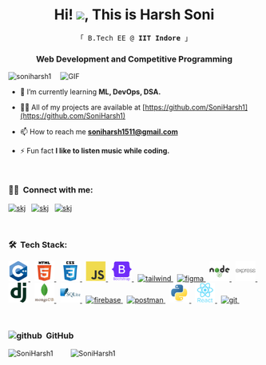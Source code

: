 <h1 align="center">Hi! <img src="https://media.giphy.com/media/hvRJCLFzcasrR4ia7z/giphy.gif" width = '30px'></img>, This is <b>Harsh Soni</b></h1>
<p align="center">
  <samp>
    「 B.Tech EE @  <b>IIT Indore</b> 」<br>
  </samp>
</p>
<h3 align="center">Web Development and Competitive Programming</h3>
<!-- <img src="https://camo.githubusercontent.com/5ddf73ad3a205111cf8c686f687fc216c2946a75005718c8da5b837ad9de78c9/68747470733a2f2f7468756d62732e6766796361742e636f6d2f4576696c4e657874446576696c666973682d736d616c6c2e676966" alt="Coder GIF" align="right" width="400" border-radius="10px"> -->
<!--
<img align="right" alt="GIF" src="https://user-images.githubusercontent.com/75851313/151668395-5591532b-28da-46a6-9476-7c9694bcb60e.gif" width="400" border-radius="10px"/>
-->
<img align="right" alt="GIF" src="https://user-images.githubusercontent.com/74038190/212748842-9fcbad5b-6173-4175-8a61-521f3dbb7514.gif" width="400" border-radius="10px"/>
<p align="left"> <img src="https://komarev.com/ghpvc/?username=soniharsh1&label=Profile%20views&color=0e75b6&style=flat" alt="soniharsh1" /> </p>
<div>

- 🌱 I’m currently learning **ML, DevOps, DSA.**

- 👨‍💻 All of my projects are available at [https://github.com/SoniHarsh1](https://github.com/SoniHarsh1)

<!-- - 💬 Ask me about **HTML, CSS, Bootstrap, TailwindCSS, C++, JavaScript, Django, Node.js, Express.js.** -->

- 📫 How to reach me **soniharsh1511@gmail.com**

- ⚡ Fun fact **I like to listen music while coding.**

</div>
<!-- <p align="left"> <a href="https://github.com/ryo-ma/github-profile-trophy"><img src="https://github-profile-trophy.vercel.app/?username=SoniHarsh1 alt="SoniHarsh1" /></a> </p> -->
<br />

<!-- <h3 align="left">Connect with me:</h3> -->
<h3 align="left">🤝🏻 &nbsp;Connect with me:</h3> 

<p align="left">
<!--
<a href="https://www.linkedin.com/in/harsh-soni15" target="blank"><img align="center" src="https://raw.githubusercontent.com/rahuldkjain/github-profile-readme-generator/master/src/images/icons/Social/linked-in-alt.svg" alt="https://www.linkedin.com/in/harsh-soni15" height="30" width="40" /></a>
-->
<a href="https://www.linkedin.com/in/harsh-soni15" target="blank"><img align="center" src="https://pngimg.com/uploads/linkedIn/linkedIn_PNG38.png" alt="skj" height="50" width="50" /></a> &nbsp;
<a href="mailto:soniharsh1511@gmail.com" target="blank"><img align="center" src="https://pngimg.com/uploads/gmail_logo/gmail_logo_PNG8.png" alt="skj" height="40" width="40" /></a> &nbsp;
<a href="https://www.instagram.com/harsh.soni_1/" target="blank"><img align="center" src="https://cdn4.iconfinder.com/data/icons/social-media-2210/24/Instagram-512.png" alt="skj" height="40" width="40" /></a>
</p>
<br />

<!--<h3 align="left">Languages and Tools:</h3> -->
<h3 align="left"> 🛠 &nbsp;Tech Stack:</h3>
<p align="left"> 
<a href="https://www.w3schools.com/cpp/" target="_blank" rel="noreferrer"> <img src="https://raw.githubusercontent.com/devicons/devicon/master/icons/cplusplus/cplusplus-original.svg" alt="cplusplus" width="40" height="40"/> </a>  &nbsp;
  <a href="https://www.w3schools.com/html/" target="_blank" rel="noreferrer"> <img src="https://raw.githubusercontent.com/devicons/devicon/master/icons/html5/html5-original-wordmark.svg" alt="html5" width="40" height="40"/> </a>  &nbsp;
<a href="https://www.w3schools.com/css/" target="_blank" rel="noreferrer"> <img src="https://raw.githubusercontent.com/devicons/devicon/master/icons/css3/css3-original-wordmark.svg" alt="css3" width="40" height="40"/> </a> &nbsp;
<a href="https://developer.mozilla.org/en-US/docs/Web/JavaScript" target="_blank" rel="noreferrer"> <img src="https://raw.githubusercontent.com/devicons/devicon/master/icons/javascript/javascript-original.svg" alt="javascript" width="40" height="40"/> </a> &nbsp; 
<a href="https://getbootstrap.com" target="_blank" rel="noreferrer"> <img src="https://raw.githubusercontent.com/devicons/devicon/master/icons/bootstrap/bootstrap-plain-wordmark.svg" alt="bootstrap" width="40" height="40"/> </a>  &nbsp;
<a href="https://tailwindcss.com/" target="_blank" rel="noreferrer"> <img src="https://www.vectorlogo.zone/logos/tailwindcss/tailwindcss-icon.svg" alt="tailwind" width="40" height="40"/> </a> &nbsp;
<a href="https://www.figma.com/" target="_blank" rel="noreferrer"> <img src="https://www.vectorlogo.zone/logos/figma/figma-icon.svg" alt="figma" width="40" height="40"/> </a> &nbsp;
<a href="https://nodejs.org" target="_blank" rel="noreferrer"> <img src="https://raw.githubusercontent.com/devicons/devicon/master/icons/nodejs/nodejs-original-wordmark.svg" alt="nodejs" width="40" height="40"/> </a> &nbsp;
<a href="https://expressjs.com" target="_blank" rel="noreferrer"> <img src="https://raw.githubusercontent.com/devicons/devicon/master/icons/express/express-original-wordmark.svg" alt="express" width="40" height="40"/> </a> &nbsp;
<a href="https://www.djangoproject.com/" target="_blank" rel="noreferrer"><img src="https://github.com/devicons/devicon/blob/master/icons/django/django-plain.svg" title="django" alt="django" width="40" height="40"/></a>  &nbsp;
<a href="https://www.mongodb.com/" target="_blank" rel="noreferrer"> <img src="https://raw.githubusercontent.com/devicons/devicon/master/icons/mongodb/mongodb-original-wordmark.svg" alt="mongodb" width="40" height="40"/> </a> &nbsp;
<a href="https://www.sql.org" target="_blank" rel="noreferrer"> <img src="https://github.com/devicons/devicon/blob/master/icons/sqlite/sqlite-original-wordmark.svg" alt="sql" width="40" height="40"/> </a> &nbsp; 
<a href="https://www.firebase.com/" target="_blank"> <img src="https://www.vectorlogo.zone/logos/firebase/firebase-icon.svg" alt="firebase" width="40" height="40" /> </a> &nbsp;
<a href="https://postman.com" target="_blank" rel="noreferrer"> <img src="https://www.vectorlogo.zone/logos/getpostman/getpostman-icon.svg" alt="postman" width="40" height="40"/> </a> &nbsp;
<a href="https://www.python.org" target="_blank" rel="noreferrer"> <img src="https://raw.githubusercontent.com/devicons/devicon/master/icons/python/python-original.svg" alt="python" width="40" height="40"/> </a>  &nbsp;
<a href="https://reactjs.org/" target="_blank" rel="noreferrer"> <img src="https://raw.githubusercontent.com/devicons/devicon/master/icons/react/react-original-wordmark.svg" alt="react" width="40" height="40"/> </a> &nbsp;
<a href="https://git-scm.com/" target="_blank" rel="noreferrer"> <img src="https://www.vectorlogo.zone/logos/git-scm/git-scm-icon.svg" alt="git" width="40" height="40"/> </a>  &nbsp;
</p>
 <!-- <p align="left"> <a href="https://github.com/ryo-ma/github-profile-trophy"><img src="https://github-profile-trophy.vercel.app/?username=SoniHarsh1" alt="soniharsh1" /></a> </p> -->

  
<!-- <p><img align="center" src="https://github-readme-stats.vercel.app/api/top-langs?username=SoniHarsh1&show_icons=true&locale=en&layout=compact" alt="soniharsh1" /></p> -->

<!-- <p>&nbsp;<img align="center" src="https://github-readme-stats.vercel.app/api?username=SoniHarsh1&show_icons=true&locale=en" alt="soniharsh1" /></p> -->

<!-- <p><img align="center" src="https://github-readme-streak-stats.herokuapp.com/?user=SoniHarsh1&" alt="soniharsh1" /></p> -->

<!-- <p align="left"> <a href="https://github.com/ryo-ma/github-profile-trophy"><img src="https://github-profile-trophy.vercel.app/?username=SoniHarsh1" alt="SoniHarsh1" /></a> </p> -->
<br />
<!-- <h3 align="left">Github Stats:</h3> -->
<h3>
   <img
       height="20em"
		src="https://www.vectorlogo.zone/logos/github/github-tile.svg"
		alt="github"
	/>  &nbsp;GitHub
  </h3>
<p align="left">
  <!--
	<img
       height="180em"
		src="https://github-readme-stats.vercel.app/api?username=SoniHarsh1&show_icons=true&locale=en&count_private=true&theme=tokyonight"
		alt="SoniHarsh1"
	/>
  -->
  <img
       height="180em"
	src="https://github-readme-stats.vercel.app/api/top-langs?username=SoniHarsh1&show_icons=true&locale=en&layout=compact&exclude_repo=IITISoC-23-Web-2-Alumni_Portal"
	alt="SoniHarsh1"
	/>
  &nbsp;
  &nbsp;
  &nbsp;
  &nbsp;
	<img
    height="180em"
		src="https://github-readme-streak-stats.herokuapp.com/?user=SoniHarsh1"
		alt="SoniHarsh1"
	/>
</p>

